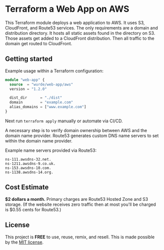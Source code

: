 # Terraform a Web App on AWS

This Terraform module deploys a web application to AWS.
It uses S3, CloudFront, and Route53 services. The only
requirements are a domain and distribution directory.
It hosts all static assets found in the directory on S3.
Those assets get added to a CloudFront distribution.
Then all traffic to the domain get routed to CloudFront.

## Getting started

Example usage within a Terraform configuration:

```terraform
module "web-app" {
  source  = "wurde/web-app/aws"
  version = "1.2.0"

  dist_dir      = "./dist"
  domain        = "example.com"
  alias_domains = ["www.example.com"]
}
```

Next run `terraform apply` manually or automate via CI/CD.

A necessary step is to verify domain ownership between AWS
and the domain name provider. Route53 generates custom DNS
name servers to set within the domain name provider.

Example name servers provided via Route53:

    ns-111.awsdns-32.net. 
    ns-1211.awsdns-9.co.uk.
    ns-153.awsdns-10.com.
    ns-1138.awsdns-14.org.

## Cost Estimate

**$2 dollars a month.**
Primary charges are Route53 Hosted Zone and S3 storage.
(If the website receives zero traffic then at most you'll be
charged is $0.55 cents for Route53.)

## License

This project is __FREE__ to use, reuse, remix, and resell.
This is made possible by the [MIT license](/LICENSE).
